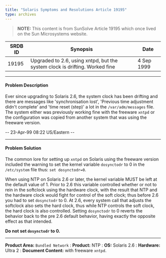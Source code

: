 ```yaml
---
title: "Solaris Symptoms and Resolutions Article 19195"
type: archives
---
```


> **NOTE:** This content is from SunSolve Article 19195 which once lived on the Sun Microsystems website.

| SRDB ID | Synopsis | Date |
| ----- | ----- | ----- |
| 19195 | Upgraded to 2.6, using xntpd, but the system clock is drifting. Worked fine | 4 Sep 1999 |

* * *

#### Problem Description

Ever since upgrading to Solaris 2.6, the system clock has been drifting and there are messages like 'synchronisation lost', 'Previous time adjustment didn't complete' and 'time reset (step)' a lot in the `/var/adm/messages` file. The system either was previously working fine with the freeware `xntpd` or the configuration was copied from another system that was  using the freeware version.

-- 23-Apr-99 08:22 US/Eastern --

* * *

#### Problem Solution

The common lore for setting up `xntpd` on Solaris using the freeware version included the warning to set the  kernel variable `dosynctodr` to 0 in the `/etc/system` file thus: `set dosynctodr=0`.

When using NTP on Solaris 2.6 or later, the kernel variable MUST be left at the default value of 1. Prior 
to 2.6 this variable controlled whether or not to rein in the softclock using the hardware clock, with the result that NTP and the hardware clock would fight for control of the soft clock; thus before 2.6 you had to set `dosynctodr` to 0. At 2.6, every system call that adjusts the softclock also sets the hard clock, thus while NTP controls the soft clock, the hard clock is also controlled. Setting `dosynctodr` to 0 reverts the behavior back to the pre 2.6 default behavior, having exactly the opposite effect as that intended.

**Do not set `dosynctodr` to 0.**

* * *

**Product Area:** `Bundled Network`
: **Product:** NTP
: **OS:** Solaris 2.6
: **Hardware:** Ultra 2
: **Document Content:** 	with freeware `xntpd`.